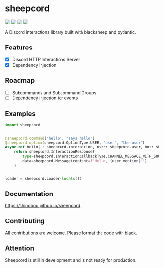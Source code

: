 # sheepcord
![](https://img.shields.io/github/issues/Shinobou/sheepcord)
![](https://img.shields.io/github/forks/Shinobou/sheepcord)
![](https://img.shields.io/github/stars/Shinobou/sheepcord)
![](https://img.shields.io/github/license/Shinobou/sheepcord)

A Discord interactions library built with blacksheep and pydantic.


## Features
- [x] Discord HTTP Interactions Server
- [x] Dependency Injection

## Roadmap
- [ ] Subcommands and Subcommand Groups
- [ ] Dependency Injection for events

## Examples
```py
import sheepcord


@sheepcord.command("hello", "says hello")
@sheepcord.option(sheepcord.OptionType.USER, "user", "the user")
async def hello(_: sheepcord.Interaction, user: sheepcord.User, bot: sheepcord.Inject[sheepcord.Bot]) -> sheepcord.InteractionResponse:
    return sheepcord.InteractionResponse(
        type=sheepcord.InteractionCallbackType.CHANNEL_MESSAGE_WITH_SOURCE,
        data=sheepcord.Message(content=f"Hello, {user.mention}!")
    )


loader = sheepcord.Loader(locals())
```


## Documentation
https://shinobou.github.io/sheepcord

## Contributing
All contributions are welcome. Please format the code with [black](https://github.com/psf/black).

## Attention
Sheepcord is still in development and is not ready for production.

